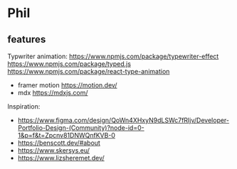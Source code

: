 # Phil

## features

Typwriter animation:
https://www.npmjs.com/package/typewriter-effect
https://www.npmjs.com/package/typed.js
https://www.npmjs.com/package/react-type-animation


- framer motion 
https://motion.dev/
- mdx
https://mdxjs.com/

Inspiration: 
- https://www.figma.com/design/QoWn4XHxyN9dLSWc7fRIjv/Developer-Portfolio-Design-(Community)?node-id=0-1&p=f&t=Zpcnv81DNWQnfKVB-0
- https://benscott.dev/#about
- https://www.skersys.eu/
- https://www.lizsheremet.dev/




